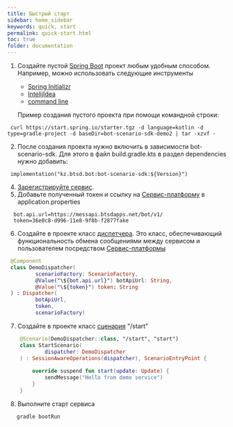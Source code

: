 ```yaml
---
title: Быстрый старт
sidebar: home_sidebar
keywords: quick, start
permalink: quick-start.html
toc: true
folder: documentation
---
```

 
 1) Создайте пустой [Spring Boot](http://spring.io/projects/spring-boot) проект любым удобным способом. Например, можно использовать следующие инструменты 
    - [Spring Initializr](https://start.spring.io/)
    - [IntelijIdea](https://www.javadevjournal.com/spring-boot/spring-boot-application-intellij/)
    - [command line](https://github.com/spring-io/initializr#generating-a-project)

    Пример создания пустого проекта при помощи командной строки:
   ```
    curl https://start.spring.io/starter.tgz -d language=kotlin -d type=gradle-project -d baseDir=bot-scenario-sdk-demo2 | tar -xzvf -
   ```
 2) После создания проекта нужно включить в зависимости bot-scenario-sdk. Для этого в файл build.gradle.kts в раздел dependencies нужно добавить:
   ```
    implementation("kz.btsd.bot:bot-scenario-sdk:${Version}")
   ```
 4) [Зарегистрируйте сервис](#регистрация-сервиса).
 5) Добавьте полученный токен и ссылку на [Сервис-платформу](TODO!) в application.properties
  ```
    bot.api.url=https://messapi.btsdapps.net/bot/v1/
    token=36e0c8-d996-11e8-9f8b-f2877fake
   ```
 6) Создайте в проекте класс [диспетчера](TODO!#диспетчер). Это класс, обеспечивающий функциональность обмена сообщениями между сервисом и пользователем посредством [Сервис-платформы](TODO!)
   ```kotlin
    @Component
    class DemoDispatcher(
            scenarioFactory: ScenarioFactory,
            @Value("\${bot.api.url}") botApiUrl: String,
            @Value("\${token}") token: String
    ) : Dispatcher(
            botApiUrl,
            token,
            scenarioFactory)
   ```
 7) Создайте в проекте класс [сценария](TODO!#сценарий) "/start"
```kotlin
    @Scenario(DemoDispatcher::class, "/start", "start")
    class StartScenario(
            dispatcher: DemoDispatcher
    ) : SessionAwareOperations(dispatcher), ScenarioEntryPoint {
    
        override suspend fun start(update: Update) {
            sendMessage("Hello from demo service")
        }
    }
```
 8) Выполните старт сервиса
```
   gradle bootRun
```
